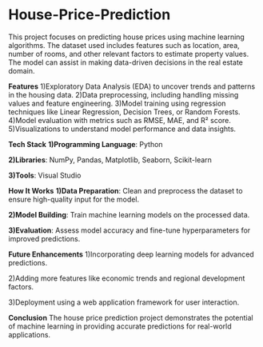 # House-Price-Prediction
This project focuses on predicting house prices using machine learning algorithms. The dataset used includes features such as location, area, number of rooms, and other relevant factors to estimate property values. The model can assist in making data-driven decisions in the real estate domain.

**Features**
1)Exploratory Data Analysis (EDA) to uncover trends and patterns in the housing data.
2)Data preprocessing, including handling missing values and feature engineering.
3)Model training using regression techniques like Linear Regression, Decision Trees, or Random Forests.
4)Model evaluation with metrics such as RMSE, MAE, and R² score.
5)Visualizations to understand model performance and data insights.

**Tech Stack**
**1)Programming Language**: Python

**2)Libraries**: NumPy, Pandas, Matplotlib, Seaborn, Scikit-learn

**3)Tools**: Visual Studio 

**How It Works**
**1)Data Preparation**: Clean and preprocess the dataset to ensure high-quality input for the model.

**2)Model Building**: Train machine learning models on the processed data.

**3)Evaluation**: Assess model accuracy and fine-tune hyperparameters for improved predictions.

**Future Enhancements**
1)Incorporating deep learning models for advanced predictions.

2)Adding more features like economic trends and regional development factors.

3)Deployment using a web application framework for user interaction.

**Conclusion**
The house price prediction project demonstrates the potential of machine learning in providing accurate predictions for real-world applications.

